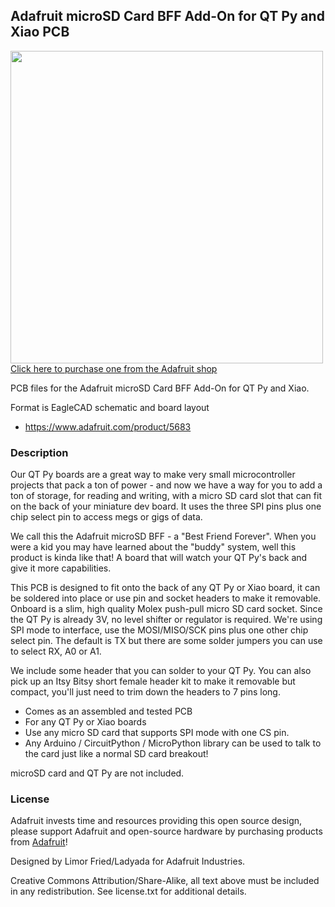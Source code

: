 ## Adafruit microSD Card BFF Add-On for QT Py and Xiao PCB

<a href="http://www.adafruit.com/products/5683"><img src="assets/5683.jpg?raw=true" width="500px"><br/>
Click here to purchase one from the Adafruit shop</a>

PCB files for the Adafruit microSD Card BFF Add-On for QT Py and Xiao. 

Format is EagleCAD schematic and board layout
* https://www.adafruit.com/product/5683

### Description

Our QT Py boards are a great way to make very small microcontroller projects that pack a ton of power - and now we have a way for you to add a ton of storage, for reading and writing, with a micro SD card slot that can fit on the back of your miniature dev board. It uses the three SPI pins plus one chip select pin to access megs or gigs of data.

We call this the Adafruit microSD BFF - a "Best Friend Forever". When you were a kid you may have learned about the "buddy" system, well this product is kinda like that! A board that will watch your QT Py's back and give it more capabilities.

This PCB is designed to fit onto the back of any QT Py or Xiao board, it can be soldered into place or use pin and socket headers to make it removable. Onboard is a slim, high quality Molex push-pull micro SD card socket. Since the QT Py is already 3V, no level shifter or regulator is required. We're using SPI mode to interface, use the MOSI/MISO/SCK pins plus one other chip select pin. The default is TX but there are some solder jumpers you can use to select RX, A0 or A1.

We include some header that you can solder to your QT Py. You can also pick up an Itsy Bitsy short female header kit to make it removable but compact, you'll just need to trim down the headers to 7 pins long.

* Comes as an assembled and tested PCB
* For any QT Py or Xiao boards
* Use any micro SD card that supports SPI mode with one CS pin.
* Any Arduino / CircuitPython / MicroPython library can be used to talk to the card just like a normal SD card breakout!

microSD card and QT Py are not included.

### License

Adafruit invests time and resources providing this open source design, please support Adafruit and open-source hardware by purchasing products from [Adafruit](https://www.adafruit.com)!

Designed by Limor Fried/Ladyada for Adafruit Industries.

Creative Commons Attribution/Share-Alike, all text above must be included in any redistribution. 
See license.txt for additional details.
